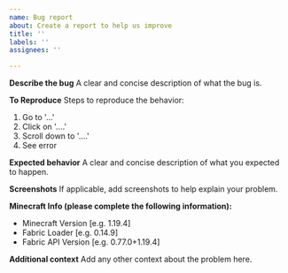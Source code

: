 ```yaml
---
name: Bug report
about: Create a report to help us improve
title: ''
labels: ''
assignees: ''

---
```


**Describe the bug**
A clear and concise description of what the bug is.

**To Reproduce**
Steps to reproduce the behavior:
1. Go to '...'
2. Click on '....'
3. Scroll down to '....'
4. See error

**Expected behavior**
A clear and concise description of what you expected to happen.

**Screenshots**
If applicable, add screenshots to help explain your problem.

**Minecraft Info (please complete the following information):**
 - Minecraft Version [e.g. 1.19.4]
 - Fabric Loader [e.g. 0.14.9]
 - Fabric API Version [e.g. 0.77.0+1.19.4]

**Additional context**
Add any other context about the problem here.
